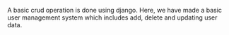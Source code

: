 A basic crud operation is done using django. Here, we have made a basic user management system which includes add, delete and updating user data.
